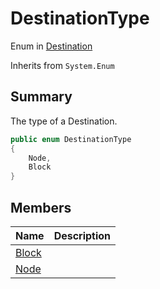 # DestinationType

Enum in [Destination](/docs/api/csharp/yarn.compiler.basicblock.destination.md)

Inherits from `System.Enum`

## Summary


The type of a Destination.


```csharp
public enum DestinationType
{
    Node,
    Block
}
```

## Members

|Name|Description|
|:---|:---|
|[Block](/docs/api/csharp/yarn.compiler.basicblock.destination.destinationtype.block.md)||
|[Node](/docs/api/csharp/yarn.compiler.basicblock.destination.destinationtype.node.md)||

